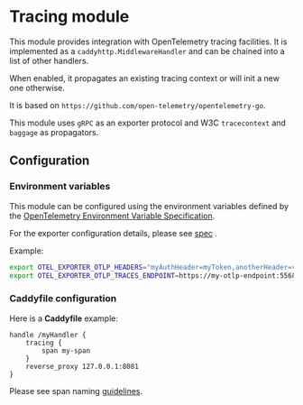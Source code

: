 # Tracing module

This module provides integration with OpenTelemetry tracing facilities. It is implemented
as a `caddyhttp.MiddlewareHandler` and can be chained into a list of other handlers.

When enabled, it propagates an existing tracing context or will init a new one otherwise.

It is based on `https://github.com/open-telemetry/opentelemetry-go`.

This module uses `gRPC` as an exporter protocol and  W3C `tracecontext` and `baggage` as propagators.

## Configuration

### Environment variables

This module can be configured using the environment variables defined
by the [OpenTelemetry Environment Variable Specification](https://github.com/open-telemetry/opentelemetry-specification/blob/main/specification/sdk-environment-variables.md).

For the exporter configuration details, please
see [spec](https://github.com/open-telemetry/opentelemetry-specification/blob/v1.7.0/specification/protocol/exporter.md)
.

Example:

```bash
export OTEL_EXPORTER_OTLP_HEADERS="myAuthHeader=myToken,anotherHeader=value"
export OTEL_EXPORTER_OTLP_TRACES_ENDPOINT=https://my-otlp-endpoint:55680
```

### Caddyfile configuration

Here is a **Caddyfile** example:

```
handle /myHandler {
	tracing {
		span my-span
	}
	reverse_proxy 127.0.0.1:8081
}
```

Please see span naming [guidelines](https://github.com/open-telemetry/opentelemetry-specification/blob/v1.7.0/specification/trace/api.md).